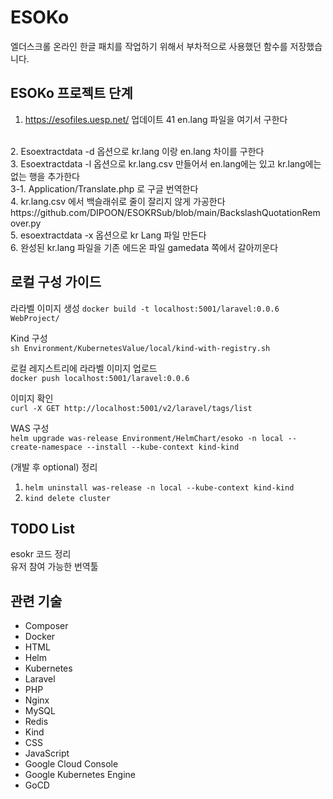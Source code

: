 # ESOKo

엘더스크롤 온라인 한글 패치를 작업하기 위해서 부차적으로 사용했던 함수를 저장했습니다.

## ESOKo 프로젝트 단계
1. https://esofiles.uesp.net/ 업데이트 41 en.lang 파일을 여기서 구한다
<br>
2. Esoextractdata -d 옵션으로 kr.lang 이랑 en.lang 차이를 구한다
<br>
3. Esoextractdata -l 옵션으로 kr.lang.csv 만들어서 en.lang에는 있고 kr.lang에는 없는 행을 추가한다
<br>
  3-1. Application/Translate.php 로 구글 번역한다
  <br>
4. kr.lang.csv 에서 백슬래쉬로 줄이 잘리지 않게 가공한다
https://github.com/DIPOON/ESOKRSub/blob/main/BackslashQuotationRemover.py
<br>
5. esoextractdata -x 옵션으로 kr Lang 파일 만든다
<br>
6. 완성된 kr.lang 파일을 기존 에드온 파일 gamedata 쪽에서 갈아끼운다

## 로컬 구성 가이드
라라벨 이미지 생성
`docker build -t localhost:5001/laravel:0.0.6 WebProject/`

Kind 구성 <br>
`sh Environment/KubernetesValue/local/kind-with-registry.sh`

로컬 레지스트리에 라라벨 이미지 업로드 <br>
`docker push localhost:5001/laravel:0.0.6`

이미지 확인 <br>
`curl -X GET http://localhost:5001/v2/laravel/tags/list`

WAS 구성 <br>
`helm upgrade was-release Environment/HelmChart/esoko -n local --create-namespace --install --kube-context kind-kind`

(개발 후 optional) 정리
1. `helm uninstall was-release -n local --kube-context kind-kind`
2. `kind delete cluster`

## TODO List
esokr 코드 정리
<br>
유저 참여 가능한 번역툴

## 관련 기술
<ul>
<li>Composer</li>
<li>Docker</li>
<li>HTML</li>
<li>Helm</li>
<li>Kubernetes</li>
<li>Laravel</li>
<li>PHP</li>
<li>Nginx</li>
<li>MySQL</li>
<li>Redis</li>
<li>Kind</li>
<li>CSS</li>
<li>JavaScript</li>
<li>Google Cloud Console</li>
<li>Google Kubernetes Engine</li>
<li>GoCD</li>
</ul>